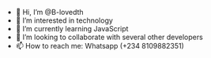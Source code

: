 - 👋 Hi, I’m @B-lovedth
- 👀 I’m interested in technology 
- 🌱 I’m currently learning JavaScript
- 💞️ I’m looking to collaborate with several other developers 
- 📫 How to reach me: Whatsapp (+234 8109882351)

<!---
B-lovedth/B-lovedth is a ✨ special ✨ repository because its `README.md` (this file) appears on your GitHub profile.
You can click the Preview link to take a look at your changes.
--->
